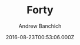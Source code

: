 ---
title: Forty
github: https://github.com/andrewbanchich/Forty-Jekyll-Theme
demo: https://andrewbanchich.github.io/forty-jekyll-theme/
author: Andrew Banchich
ssg:
  - Jekyll
cms:
  - Markdown
date: 2016-08-23T00:53:06.000Z
description: A Jekyll version of the 'Forty' theme by HTML5 UP.
draft: false
publish_date: '2016-08-23T00:53:06Z'
update_date: '2022-12-10T02:59:31Z'
github_star: 900
github_fork: 1762
---
